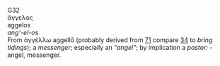 <body>
  <p>G32<br>  ἄγγελος  <br> aggelos  <br><i>ang‘-el-os </i><br>From   ἀγγέλλω    aggellō   (probably derived from <a href="g0071.htm">71</a>  compare <a href="g0034.htm">34</a>  to <i>bring</i> <i>tidings</i>); a <i>messenger</i>; especially an <i>“angel”</i>; by implication a <i>pastor:</i> - angel, messenger.<br></p>
 </body>